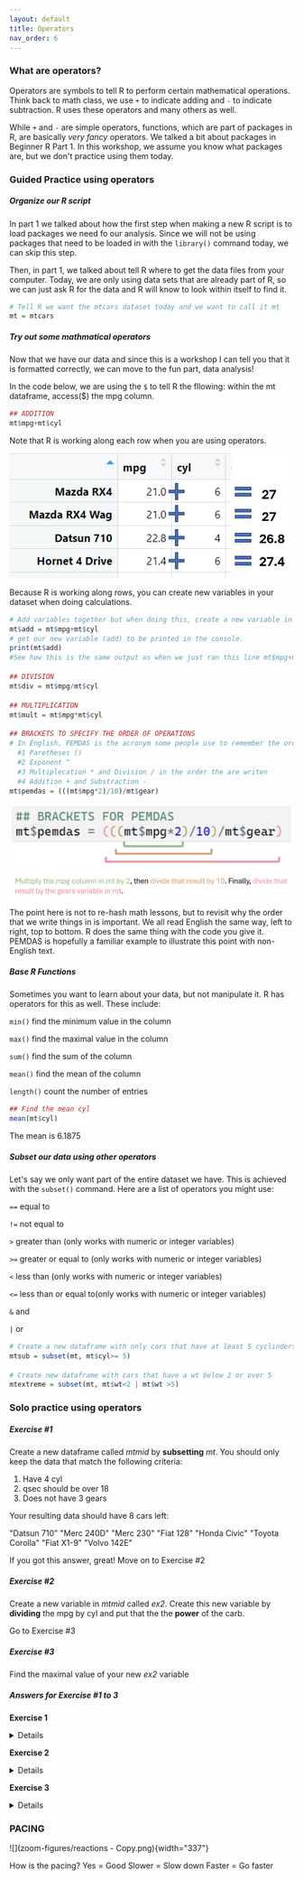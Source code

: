 ```yaml
---
layout: default
title: Operators
nav_order: 6
---
```


### What are operators?

Operators are symbols to tell R to perform certain mathematical operations. Think back to math class, we use `+` to indicate adding and `-` to indicate subtraction. R uses these operators and many others as well.

While `+` and `-` are simple operators, functions, which are part of packages in R, are basically *very fancy* operators. We talked a bit about packages in Beginner R Part 1. In this workshop, we assume you know what packages are, but we don't practice using them today.

### Guided Practice using operators

##### Organize our R script

In part 1 we talked about how the first step when making a new R script is to load packages we need fo our analysis. Since we will not be using packages that need to be loaded in with the `library()` command today, we can skip this step.

Then, in part 1, we talked about tell R where to get the data files from your computer. Today, we are only using data sets that are already part of R, so we can just ask R for the data and R will know to look within itself to find it.

``` r
# Tell R we want the mtcars dataset today and we want to call it mt
mt = mtcars
```

##### Try out some mathmatical operators

Now that we have our data and since this is a workshop I can tell you that it is formatted correctly, we can move to the fun part, data analysis!

In the code below, we are using the `$` to tell R the fllowing: within the mt dataframe, access(\$) the mpg column.

``` r
## ADDITION 
mt$mpg+mt$cyl
```

Note that R is working along each row when you are using operators.

![](images/addition.png)

Because R is working along rows, you can create new variables in your dataset when doing calculations.

``` r
# Add variables together but when doing this, create a new variable in the mt dataset
mt$add = mt$mpg+mt$cyl
# get our new variable (add) to be printed in the console. 
print(mt$add)
#See how this is the same output as when we just ran this line mt$mpg+mt$cyl ?

## DIVISION
mt$div = mt$mpg/mt$cyl

## MULTIPLICATION
mt$mult = mt$mpg*mt$cyl

## BRACKETS TO SPECIFY THE ORDER OF OPERATIONS
# In English, PEMDAS is the acronym some people use to remember the order to calculate equations
  #1 Paretheses () 
  #2 Exponent ^ 
  #3 Multiplecation * and Division / in the order the are writen 
  #4 Addition + and Substraction - 
mt$pemdas = (((mt$mpg*2)/10)/mt$gear)
```

![](images/pemdas.png)

The point here is not to re-hash math lessons, but to revisit why the order that we write things in is important. We all read English the same way, left to right, top to bottom. R does the same thing with the code you give it. PEMDAS is hopefully a familiar example to illustrate this point with non-English text.

##### Base R Functions

Sometimes you want to learn about your data, but not manipulate it. R has operators for this as well. These include:

`min()` find the minimum value in the column

`max()` find the maximal value in the column

`sum()` find the sum of the column

`mean()` find the mean of the column

`length()` count the number of entries

``` r
## Find the mean cyl
mean(mt$cyl)
```

The mean is 6.1875

##### Subset our data using other operators

Let's say we only want part of the entire dataset we have. This is achieved with the `subset()` command. Here are a list of operators you might use:

`==` equal to

`!=` not equal to

`>` greater than (only works with numeric or integer variables)

`>=` greater or equal to (only works with numeric or integer variables)

`<` less than (only works with numeric or integer variables)

`<=` less than or equal to(only works with numeric or integer variables)

`&` and

`|` or

``` r
# Create a new dataframe with only cars that have at least 5 cyclinders
mtsub = subset(mt, mt$cyl>= 5)

# Create new dataframe with cars that have a wt below 2 or over 5
mtextreme = subset(mt, mt$wt<2 | mt$wt >5)
```

### Solo practice using operators

##### Exercise #1

Create a new dataframe called *mtmid* by **subsetting** *mt*. You should only keep the data that match the following criteria:

1.  Have 4 cyl
2.  qsec should be over 18
3.  Does not have 3 gears

Your resulting data should have 8 cars left:

"Datsun 710" "Merc 240D" "Merc 230" "Fiat 128" "Honda Civic" "Toyota Corolla" "Fiat X1-9" "Volvo 142E"

If you got this answer, great! Move on to Exercise #2

##### Exercise #2

Create a new variable in *mtmid* called *ex2*. Create this new variable by **dividing** the mpg by cyl and put that the the **power** of the carb.

Go to Exercise #3

##### Exercise #3

Find the maximal value of your new *ex2* variable

##### Answers for Exercise #1 to 3

<strong> Exercise 1 </strong>

<details>mtmid = subset(mt, mt$cyl==4 & mt$qsec \>18 & mt\$gear !=3)</details>

<strong> Exercise 2 </strong>

<details>mtmid$ex2 = (mtmid$mpg/mtmid$cyl)^mtmid$carb</details>

<strong>Exercise 3</strong>

<details>max(mtmid\$ex2)</details>

### PACING

![](zoom-figures/reactions - Copy.png){width="337"}

How is the pacing? Yes = Good Slower = Slow down Faster = Go faster
